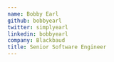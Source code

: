 ```yaml
---
name: Bobby Earl
github: bobbyearl
twitter: simplyearl
linkedin: bobbyearl
company: Blackbaud
title: Senior Software Engineer
---
```

